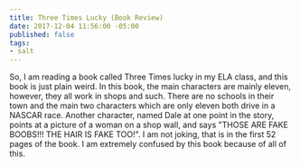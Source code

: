 ```yaml
---
title: Three Times Lucky (Book Review)
date: 2017-12-04 11:56:00 -05:00
published: false
tags:
- salt
---
```


So, I am reading a book called Three Times lucky in my ELA class, and this book is just plain weird. In this book, the main characters are mainly eleven, however, they all work in shops and such. There are no schools in their town and the main two characters which are only eleven both drive in a NASCAR race. Another character, named Dale at one point in the story, points at a picture of a woman on a shop wall, and says "THOSE ARE FAKE BOOBS!!! THE HAIR IS FAKE TOO!". I am not joking, that is in the first 52 pages of the book. I am extremely confused by this book because of all of this. 